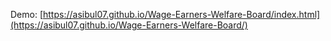 Demo: [https://asibul07.github.io/Wage-Earners-Welfare-Board/index.html](https://asibul07.github.io/Wage-Earners-Welfare-Board/)
